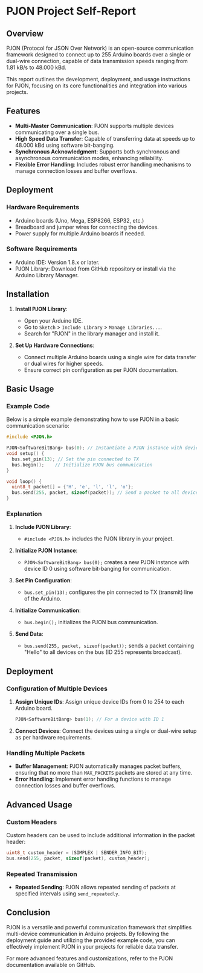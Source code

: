 # PJON Project Self-Report

## Overview

PJON (Protocol for JSON Over Network) is an open-source communication framework designed to connect up to 255 Arduino boards over a single or dual-wire connection, capable of data transmission speeds ranging from 1.81 kB/s to 48.000 kBd.

This report outlines the development, deployment, and usage instructions for PJON, focusing on its core functionalities and integration into various projects.

## Features

- **Multi-Master Communication**: PJON supports multiple devices communicating over a single bus.
- **High Speed Data Transfer**: Capable of transferring data at speeds up to 48.000 kBd using software bit-banging.
- **Synchronous Acknowledgment**: Supports both synchronous and asynchronous communication modes, enhancing reliability.
- **Flexible Error Handling**: Includes robust error handling mechanisms to manage connection losses and buffer overflows.

## Deployment

### Hardware Requirements
- Arduino boards (Uno, Mega, ESP8266, ESP32, etc.)
- Breadboard and jumper wires for connecting the devices.
- Power supply for multiple Arduino boards if needed.

### Software Requirements
- Arduino IDE: Version 1.8.x or later.
- PJON Library: Download from GitHub repository or install via the Arduino Library Manager.

## Installation

1. **Install PJON Library**:
   - Open your Arduino IDE.
   - Go to `Sketch` > `Include Library` > `Manage Libraries...`.
   - Search for "PJON" in the library manager and install it.

2. **Set Up Hardware Connections**:
   - Connect multiple Arduino boards using a single wire for data transfer or dual wires for higher speeds.
   - Ensure correct pin configuration as per PJON documentation.

## Basic Usage

### Example Code

Below is a simple example demonstrating how to use PJON in a basic communication scenario:

```cpp
#include <PJON.h>

PJON<SoftwareBitBang> bus(0); // Instantiate a PJON instance with device ID 0
void setup() {
  bus.set_pin(13); // Set the pin connected to TX
  bus.begin();    // Initialize PJON bus communication
}

void loop() {
  uint8_t packet[] = {'H', 'e', 'l', 'l', 'o'};
  bus.send(255, packet, sizeof(packet)); // Send a packet to all devices on the bus
}
```

### Explanation

1. **Include PJON Library**:
   - `#include <PJON.h>` includes the PJON library in your project.

2. **Initialize PJON Instance**:
   - `PJON<SoftwareBitBang> bus(0);` creates a new PJON instance with device ID 0 using software bit-banging for communication.

3. **Set Pin Configuration**:
   - `bus.set_pin(13);` configures the pin connected to TX (transmit) line of the Arduino.

4. **Initialize Communication**:
   - `bus.begin();` initializes the PJON bus communication.

5. **Send Data**:
   - `bus.send(255, packet, sizeof(packet));` sends a packet containing "Hello" to all devices on the bus (ID 255 represents broadcast).

## Deployment

### Configuration of Multiple Devices

1. **Assign Unique IDs**: Assign unique device IDs from 0 to 254 to each Arduino board.
   ```cpp
   PJON<SoftwareBitBang> bus(1); // For a device with ID 1
   ```

2. **Connect Devices**: Connect the devices using a single or dual-wire setup as per hardware requirements.

### Handling Multiple Packets

- **Buffer Management**: PJON automatically manages packet buffers, ensuring that no more than `MAX_PACKETS` packets are stored at any time.
- **Error Handling**: Implement error handling functions to manage connection losses and buffer overflows.

## Advanced Usage

### Custom Headers

Custom headers can be used to include additional information in the packet header:
```cpp
uint8_t custom_header = (SIMPLEX | SENDER_INFO_BIT);
bus.send(255, packet, sizeof(packet), custom_header);
```

### Repeated Transmission

- **Repeated Sending**: PJON allows repeated sending of packets at specified intervals using `send_repeatedly`.

## Conclusion

PJON is a versatile and powerful communication framework that simplifies multi-device communication in Arduino projects. By following the deployment guide and utilizing the provided example code, you can effectively implement PJON in your projects for reliable data transfer.

For more advanced features and customizations, refer to the PJON documentation available on GitHub.